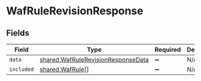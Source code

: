 # WafRuleRevisionResponse


## Fields

| Field                                                                                    | Type                                                                                     | Required                                                                                 | Description                                                                              |
| ---------------------------------------------------------------------------------------- | ---------------------------------------------------------------------------------------- | ---------------------------------------------------------------------------------------- | ---------------------------------------------------------------------------------------- |
| `data`                                                                                   | [shared.WafRuleRevisionResponseData](../../models/shared/wafrulerevisionresponsedata.md) | :heavy_minus_sign:                                                                       | N/A                                                                                      |
| `included`                                                                               | [shared.WafRule](../../models/shared/wafrule.md)[]                                       | :heavy_minus_sign:                                                                       | N/A                                                                                      |
